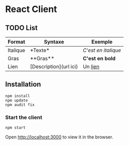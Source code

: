 # React Client

## TODO List
| Format        | Syntaxe      | Exemple |
| ------|-----|-----|
| Italique  	| \*Texte\* 	| *C'est en italique* 	|
| Gras 	| \*\*Gras\*\* 	| **C'est en bold** 	|
| Lien 	| \[Description\](url ici) 	| Un [lien](http://www.github.com) 	|

## Installation
```
npm install
npm update
npm audit fix
```

### Start the client
```
npm start
```

Open [http://localhost:3000](http://localhost:3000) to view it in the browser.
